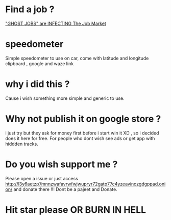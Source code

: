 # Find a job ? 

["GHOST JOBS" are INFECTING The Job Market ](https://www.youtube.com/watch?v=hsquOOlvOxg)

# speedometer
  Simple speedometer to use on car, come with latitude and longitude clipboard , google and waze link 

# why i did this ?
  Cause i wish something more simple and generic to use. 

# Why not publish it on google store ?
  i just try but they ask for money first before i start win it  XD , so i decided does it here for free. For people who dont wish see ads or get app with hiddden tracks. 
  
# Do you wish support me ? 
  Please open a issue or just access http://l3y6aetzp7mnnzwafavrwfwjwupryr72gatp77c4yzeavinozgdgppad.onion/ and donate there !!! 
  Dont be a pajeet and Donate.
  
 # Hit star please OR BURN IN HELL
  
